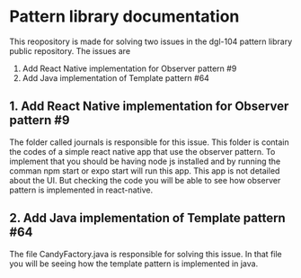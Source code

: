 # Pattern library documentation

This reopository is made for solving two issues in the dgl-104 pattern library public repository. The issues are 

1. Add React Native implementation for Observer pattern #9
2. Add Java implementation of Template pattern #64

  ## 1. Add React Native implementation for Observer pattern #9 

  The folder called journals is responsible for this issue. This folder is contain the codes of a simple react native app that use the observer pattern. To implement that you should be having node js installed and by running the comman npm start or expo start will run this app. This app is not detailed about the UI. But checking the code you will be able to see how observer pattern is implemented in react-native.

## 2. Add Java implementation of Template pattern #64   

The file CandyFactory.java is responsible for solving this issue. In that file you will be seeing how the template pattern is implemented in java. 

